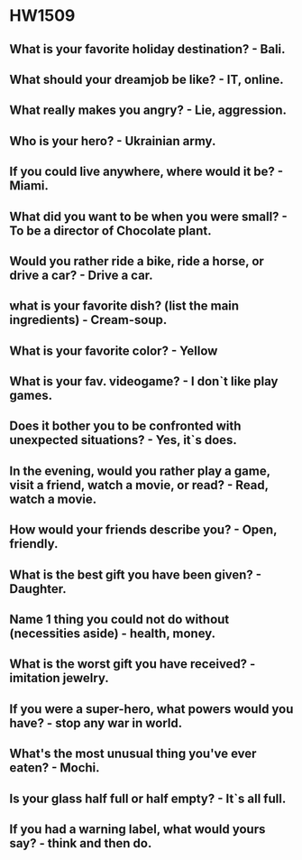 # HW1509

## What is your favorite holiday destination? - Bali.
## What should your dreamjob be like? - IT, online.
## What really makes you angry? - Lie, aggression.
## Who is your hero? - Ukrainian army.
## If you could live anywhere, where would it be? - Miami.
## What did you want to be when you were small? - To be a director of Chocolate plant.
## Would you rather ride a bike, ride a horse, or drive a car? - Drive a car.
## what is your favorite dish? (list the main ingredients) - Cream-soup.
## What is your favorite color? - Yellow
## What is your fav. videogame? - I don`t like play games.
## Does it bother you to be confronted with unexpected situations? - Yes, it`s does.
## In the evening, would you rather play a game, visit a friend, watch a movie, or read? - Read, watch a movie.
## How would your friends describe you? - Open, friendly.
## What is the best gift you have been given? - Daughter.
## Name 1 thing you could not do without (necessities aside) - health, money.
## What is the worst gift you have received? - imitation jewelry.
## If you were a super-hero, what powers would you have? - stop any war in world.
## What's the most unusual thing you've ever eaten? - Mochi.
## Is your glass half full or half empty? - It`s all full.
## If you had a warning label, what would yours say? - think and then do.
